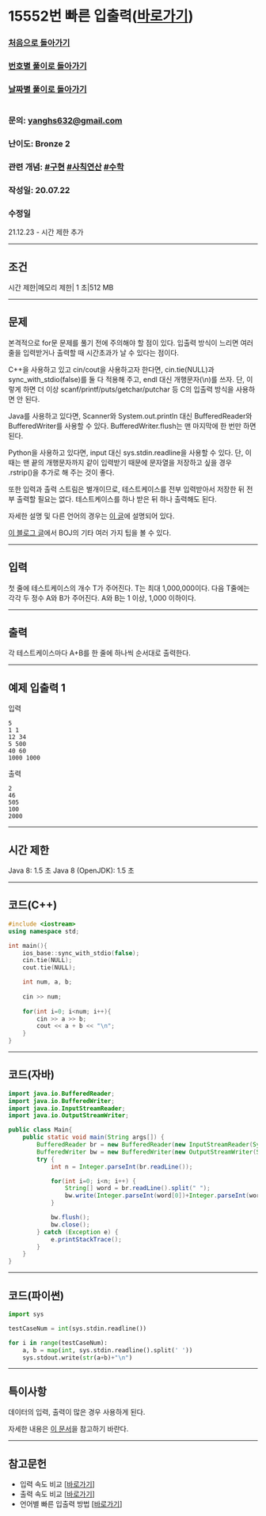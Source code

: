 # 15552번 빠른 입출력([바로가기](https://www.acmicpc.net/problem/15552))

### [처음으로 돌아가기](/README.md)
### [번호별 풀이로 돌아가기](README.md)
### [날짜별 풀이로 돌아가기](/Sort%20by%20date.md)
#
### 문의: yanghs632@gmail.com
### 난이도: Bronze 2
### 관련 개념: [#구현](https://www.acmicpc.net/problemset?sort=ac_desc&algo=102) [#사칙연산](https://www.acmicpc.net/problemset?sort=ac_desc&algo=121) [#수학](https://www.acmicpc.net/problemset?sort=ac_desc&algo=124)
### 작성일: 20.07.22
### 수정일
21.12.23 - 시간 제한 추가

---
## 조건
시간 제한|메모리 제한|
1 초|512 MB

---
## 문제
본격적으로 for문 문제를 풀기 전에 주의해야 할 점이 있다. 입출력 방식이 느리면 여러 줄을 입력받거나 출력할 때 시간초과가 날 수 있다는 점이다.

C++을 사용하고 있고 cin/cout을 사용하고자 한다면, cin.tie(NULL)과 sync_with_stdio(false)를 둘 다 적용해 주고, endl 대신 개행문자(\n)를 쓰자. 단, 이렇게 하면 더 이상 scanf/printf/puts/getchar/putchar 등 C의 입출력 방식을 사용하면 안 된다.

Java를 사용하고 있다면, Scanner와 System.out.println 대신 BufferedReader와 BufferedWriter를 사용할 수 있다. BufferedWriter.flush는 맨 마지막에 한 번만 하면 된다.

Python을 사용하고 있다면, input 대신 sys.stdin.readline을 사용할 수 있다. 단, 이때는 맨 끝의 개행문자까지 같이 입력받기 때문에 문자열을 저장하고 싶을 경우 .rstrip()을 추가로 해 주는 것이 좋다.

또한 입력과 출력 스트림은 별개이므로, 테스트케이스를 전부 입력받아서 저장한 뒤 전부 출력할 필요는 없다. 테스트케이스를 하나 받은 뒤 하나 출력해도 된다.

자세한 설명 및 다른 언어의 경우는 [이 글](https://www.acmicpc.net/board/view/22716 "추가 설명 및 다른 언어 빠른 입출력 방법")에 설명되어 있다.

[이 블로그 글](https://www.acmicpc.net/blog/view/55 "BOJ 101")에서 BOJ의 기타 여러 가지 팁을 볼 수 있다.

---
## 입력
첫 줄에 테스트케이스의 개수 T가 주어진다. T는 최대 1,000,000이다. 다음 T줄에는 각각 두 정수 A와 B가 주어진다. A와 B는 1 이상, 1,000 이하이다.

---
## 출력
각 테스트케이스마다 A+B를 한 줄에 하나씩 순서대로 출력한다.

---
## 예제 입출력 1
입력
```
5
1 1
12 34
5 500
40 60
1000 1000
```

출력
```
2
46
505
100
2000
```
---
## 시간 제한
Java 8: 1.5 초
Java 8 (OpenJDK): 1.5 초

---
## 코드(C++)
```cpp
#include <iostream>
using namespace std;

int main(){
	ios_base::sync_with_stdio(false);
	cin.tie(NULL);
	cout.tie(NULL);

    int num, a, b;
    
    cin >> num;
    
    for(int i=0; i<num; i++){
		cin >> a >> b;
		cout << a + b << "\n";
    }
}
```

---
## 코드(자바)
```java
import java.io.BufferedReader;
import java.io.BufferedWriter;
import java.io.InputStreamReader;
import java.io.OutputStreamWriter;

public class Main{
    public static void main(String args[]) {
        BufferedReader br = new BufferedReader(new InputStreamReader(System.in));
        BufferedWriter bw = new BufferedWriter(new OutputStreamWriter(System.out));
        try {
            int n = Integer.parseInt(br.readLine());

            for(int i=0; i<n; i++) {
                String[] word = br.readLine().split(" ");
                bw.write(Integer.parseInt(word[0])+Integer.parseInt(word[1])+"\n");
            }

            bw.flush();
            bw.close();
        } catch (Exception e) {
            e.printStackTrace();
        }
    }
}
```

---
## 코드(파이썬)
```python
import sys

testCaseNum = int(sys.stdin.readline())

for i in range(testCaseNum):
    a, b = map(int, sys.stdin.readline().split(' '))
    sys.stdout.write(str(a+b)+"\n")
```

---
## 특이사항
데이터의 입력, 출력이 많은 경우 사용하게 된다.

자세한 내용은 [이 문서](../tips/입출력%20속도%20향상.md "입출력 속도 향상")을 참고하기 바란다.

---
## 참고문헌
- 입력 속도 비교 \[[바로가기](https://www.acmicpc.net/blog/view/56)\]
- 출력 속도 비교 \[[바로가기](https://www.acmicpc.net/blog/view/57)\]
- 언어별 빠른 입출력 방법 \[[바로가기](https://www.acmicpc.net/board/view/22716)\]
